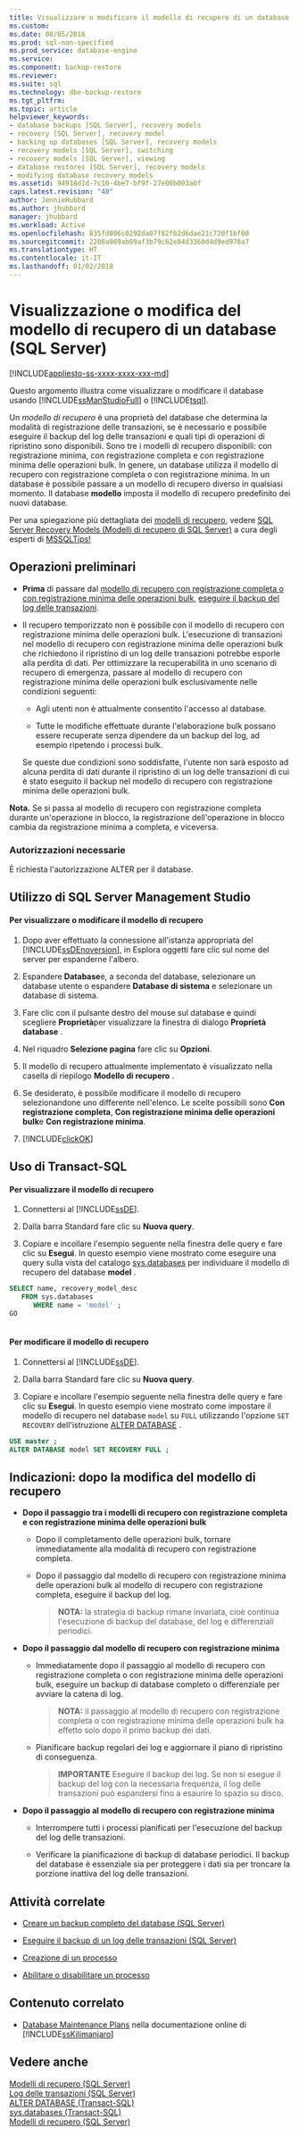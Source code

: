 ```yaml
---
title: Visualizzare o modificare il modello di recupero di un database (SQL Server) | Microsoft Docs
ms.custom: 
ms.date: 08/05/2016
ms.prod: sql-non-specified
ms.prod_service: database-engine
ms.service: 
ms.component: backup-restore
ms.reviewer: 
ms.suite: sql
ms.technology: dbe-backup-restore
ms.tgt_pltfrm: 
ms.topic: article
helpviewer_keywords:
- database backups [SQL Server], recovery models
- recovery [SQL Server], recovery model
- backing up databases [SQL Server], recovery models
- recovery models [SQL Server], switching
- recovery models [SQL Server], viewing
- database restores [SQL Server], recovery models
- modifying database recovery models
ms.assetid: 94918d1d-7c10-4be7-bf9f-27e00b003a0f
caps.latest.revision: "40"
author: JennieHubbard
ms.author: jhubbard
manager: jhubbard
ms.workload: Active
ms.openlocfilehash: 835fd806c0292da07f82f02d6dae21c720f1bf00
ms.sourcegitcommit: 2208a909ab09af3b79c62e04d3360d4d9ed970a7
ms.translationtype: HT
ms.contentlocale: it-IT
ms.lasthandoff: 01/02/2018
---
```

# <a name="view-or-change-the-recovery-model-of-a-database-sql-server"></a>Visualizzazione o modifica del modello di recupero di un database (SQL Server)
[!INCLUDE[appliesto-ss-xxxx-xxxx-xxx-md](../../includes/appliesto-ss-xxxx-xxxx-xxx-md.md)]

  Questo argomento illustra come visualizzare o modificare il database usando [!INCLUDE[ssManStudioFull](../../includes/ssmanstudiofull-md.md)] o [!INCLUDE[tsql](../../includes/tsql-md.md)]. 
  
  Un *modello di recupero* è una proprietà del database che determina la modalità di registrazione delle transazioni, se è necessario e possibile eseguire il backup del log delle transazioni e quali tipi di operazioni di ripristino sono disponibili. Sono tre i modelli di recupero disponibili: con registrazione minima, con registrazione completa e con registrazione minima delle operazioni bulk. In genere, un database utilizza il modello di recupero con registrazione completa o con registrazione minima. In un database è possibile passare a un modello di recupero diverso in qualsiasi momento. Il database **modello** imposta il modello di recupero predefinito dei nuovi database.  
  
  Per una spiegazione più dettagliata dei [modelli di recupero](recovery-models-sql-server.md), vedere [SQL Server Recovery Models (Modelli di recupero di SQL Server)](https://www.mssqltips.com/sqlservertutorial/2/sql-server-recovery-models/) a cura degli esperti di [MSSQLTips!](https://www.mssqltips.com/)
  
  
##  <a name="BeforeYouBegin"></a> Operazioni preliminari  
  

-   **Prima** di passare dal [modello di recupero con registrazione completa o con registrazione minima delle operazioni bulk](recovery-models-sql-server.md), [eseguire il backup del log delle transazioni](back-up-a-transaction-log-sql-server.md).  
  
-   Il recupero temporizzato non è possibile con il modello di recupero con registrazione minima delle operazioni bulk. L'esecuzione di transazioni nel modello di recupero con registrazione minima delle operazioni bulk che richiedono il ripristino di un log delle transazioni potrebbe esporle alla perdita di dati. Per ottimizzare la recuperabilità in uno scenario di recupero di emergenza, passare al modello di recupero con registrazione minima delle operazioni bulk esclusivamente nelle condizioni seguenti:  
  
    -   Agli utenti non è attualmente consentito l'accesso al database.  
  
    -   Tutte le modifiche effettuate durante l'elaborazione bulk possano essere recuperate senza dipendere da un backup del log, ad esempio ripetendo i processi bulk.  
  
     Se queste due condizioni sono soddisfatte, l'utente non sarà esposto ad alcuna perdita di dati durante il ripristino di un log delle transazioni di cui è stato eseguito il backup nel modello di recupero con registrazione minima delle operazioni bulk.  
  
**Nota.** Se si passa al modello di recupero con registrazione completa durante un'operazione in blocco, la registrazione dell'operazione in blocco cambia da registrazione minima a completa, e viceversa.  
  
###  <a name="Security"></a> Autorizzazioni necessarie  
   È richiesta l'autorizzazione ALTER per il database.  
  
##  <a name="SSMSProcedure"></a> Utilizzo di SQL Server Management Studio  
  
#### <a name="to-view-or-change-the-recovery-model"></a>Per visualizzare o modificare il modello di recupero  
  
1.  Dopo aver effettuato la connessione all'istanza appropriata del [!INCLUDE[ssDEnoversion](../../includes/ssdenoversion-md.md)], in Esplora oggetti fare clic sul nome del server per espanderne l'albero.  
  
2.  Espandere **Database**e, a seconda del database, selezionare un database utente o espandere **Database di sistema** e selezionare un database di sistema.  
  
3.  Fare clic con il pulsante destro del mouse sul database e quindi scegliere **Proprietà**per visualizzare la finestra di dialogo **Proprietà database** .  
  
4.  Nel riquadro **Selezione pagina** fare clic su **Opzioni**.  
  
5.  Il modello di recupero attualmente implementato è visualizzato nella casella di riepilogo **Modello di recupero** .  
  
6.  Se desiderato, è possibile modificare il modello di recupero selezionandone uno differente nell'elenco. Le scelte possibili sono **Con registrazione completa**, **Con registrazione minima delle operazioni bulk**e **Con registrazione minima**.  
  
7.  [!INCLUDE[clickOK](../../includes/clickok-md.md)]  
  
##  <a name="TsqlProcedure"></a> Uso di Transact-SQL  
  
#### <a name="to-view-the-recovery-model"></a>Per visualizzare il modello di recupero  
  
1.  Connettersi al [!INCLUDE[ssDE](../../includes/ssde-md.md)].  
  
2.  Dalla barra Standard fare clic su **Nuova query**.  
  
3.  Copiare e incollare l'esempio seguente nella finestra delle query e fare clic su **Esegui**. In questo esempio viene mostrato come eseguire una query sulla vista del catalogo [sys.databases](../../relational-databases/system-catalog-views/sys-databases-transact-sql.md) per individuare il modello di recupero del database **model** .  
  
```sql  
SELECT name, recovery_model_desc  
   FROM sys.databases  
      WHERE name = 'model' ;  
GO  
  
```  
  
#### <a name="to-change-the-recovery-model"></a>Per modificare il modello di recupero  
  
1.  Connettersi al [!INCLUDE[ssDE](../../includes/ssde-md.md)].  
  
2.  Dalla barra Standard fare clic su **Nuova query**.  
  
3.  Copiare e incollare l'esempio seguente nella finestra delle query e fare clic su **Esegui**. In questo esempio viene mostrato come impostare il modello di recupero nel database `model` su `FULL` utilizzando l'opzione `SET RECOVERY` dell'istruzione [ALTER DATABASE](../../t-sql/statements/alter-database-transact-sql-set-options.md) .  
  
```sql  
USE master ;  
ALTER DATABASE model SET RECOVERY FULL ;  
```  
  
##  <a name="FollowUp"></a> Indicazioni: dopo la modifica del modello di recupero  
  
-   **Dopo il passaggio tra i modelli di recupero con registrazione completa e con registrazione minima delle operazioni bulk**  
  
    -   Dopo il completamento delle operazioni bulk, tornare immediatamente alla modalità di recupero con registrazione completa.  
  
    -   Dopo il passaggio dal modello di recupero con registrazione minima delle operazioni bulk al modello di recupero con registrazione completa, eseguire il backup del log.  
  
        >**NOTA:** la strategia di backup rimane invariata, cioè continua l'esecuzione di backup del database, del log e differenziali periodici.  
  
-   **Dopo il passaggio dal modello di recupero con registrazione minima**  
  
    -   Immediatamente dopo il passaggio al modello di recupero con registrazione completa o con registrazione minima delle operazioni bulk, eseguire un backup di database completo o differenziale per avviare la catena di log.  
  
        >**NOTA:** il passaggio al modello di recupero con registrazione completa o con registrazione minima delle operazioni bulk ha effetto solo dopo il primo backup dei dati.  
  
    -   Pianificare backup regolari dei log e aggiornare il piano di ripristino di conseguenza.  
  
        > **IMPORTANTE** Eseguire il backup dei log. Se non si esegue il backup del log con la necessaria frequenza, il log delle transazioni può espandersi fino a esaurire lo spazio su disco.  
  
-   **Dopo il passaggio al modello di recupero con registrazione minima**  
  
    -   Interrompere tutti i processi pianificati per l'esecuzione del backup del log delle transazioni.  
  
    -   Verificare la pianificazione di backup di database periodici. Il backup del database è essenziale sia per proteggere i dati sia per troncare la porzione inattiva del log delle transazioni.  
  
##  <a name="RelatedTasks"></a> Attività correlate  
  
-   [Creare un backup completo del database &#40;SQL Server&#41;](../../relational-databases/backup-restore/create-a-full-database-backup-sql-server.md)  
  
-   [Eseguire il backup di un log delle transazioni &#40;SQL Server&#41;](../../relational-databases/backup-restore/back-up-a-transaction-log-sql-server.md)  
  
-   [Creazione di un processo](http://msdn.microsoft.com/library/b35af2b6-6594-40d1-9861-4d5dd906048c)  
  
-   [Abilitare o disabilitare un processo](http://msdn.microsoft.com/library/5041261f-0c32-4d4a-8bee-59a6c16200dd)  
  
##  <a name="RelatedContent"></a> Contenuto correlato  
  
-   [Database Maintenance Plans](http://msdn.microsoft.com/library/ms187658.aspx) nella documentazione online di [!INCLUDE[ssKilimanjaro](../../includes/sskilimanjaro-md.md)]  
  
## <a name="see-also"></a>Vedere anche  
 [Modelli di recupero &#40;SQL Server&#41;](../../relational-databases/backup-restore/recovery-models-sql-server.md)   
 [Log delle transazioni &#40;SQL Server&#41;](../../relational-databases/logs/the-transaction-log-sql-server.md)   
 [ALTER DATABASE &#40;Transact-SQL&#41;](../../t-sql/statements/alter-database-transact-sql.md)   
 [sys.databases &#40;Transact-SQL&#41;](../../relational-databases/system-catalog-views/sys-databases-transact-sql.md)   
 [Modelli di recupero &#40;SQL Server&#41;](../../relational-databases/backup-restore/recovery-models-sql-server.md)  
  
  
